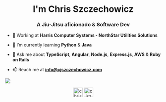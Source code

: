 <h1 align="center">I'm Chris Szczechowicz</h1>
<h3 align="center">
  A Jiu-Jitsu aficionado & Software Dev
</h3>

- :briefcase: Working at **Harris Computer Systems - NorthStar Utilities Solutions**

- 🌱 I’m currently learning **Python** & **Java**

- 💬 Ask me about **TypeScript**, **Angular**, **Node.js**, **Express.js**, **AWS** & **Ruby on Rails**

- 📫 Reach me at **info@cjszczechowicz.com**

![](http://github-profile-summary-cards.vercel.app/api/cards/repos-per-language?username=christophszcz&theme=default)

<p align="center">
<a href="https://linkedin.com/in/christophszczechowicz" target="blank"><img align="center" src="https://cdn.jsdelivr.net/npm/simple-icons@3.0.1/icons/linkedin.svg" alt="christophszczechowicz" height="30" width="30" /></a>
<a href="https://cjszczechowicz.com" target="blank"><img align="center" src="https://hdclipartall.com/images/website-clipart-web-symbol-cliparts-free-download-clip-art-free-clip-art-on-pertaining-to-2000x2000.png" alt="cjszczechowicz.com" height="30" width="30" /></a>
</p>
